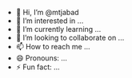 - 👋 Hi, I’m @mtjabad
- 👀 I’m interested in ...
- 🌱 I’m currently learning ...
- 💞️ I’m looking to collaborate on ...
- 📫 How to reach me ...
- 😄 Pronouns: ...
- ⚡ Fun fact: ...

<!---
mtjabad/mtjabad is a ✨ special ✨ repository because its `README.md` (this file) appears on your GitHub profile.
You can click the Preview link to take a look at your changes.
--->
